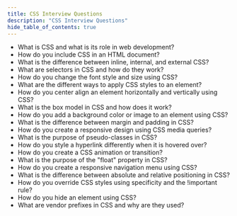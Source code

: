 ```yaml
---
title: CSS Interview Questions
description: "CSS Interview Questions"
hide_table_of_contents: true
---
```


- What is CSS and what is its role in web development?
- How do you include CSS in an HTML document?
- What is the difference between inline, internal, and external CSS?
- What are selectors in CSS and how do they work?
- How do you change the font style and size using CSS?
- What are the different ways to apply CSS styles to an element?
- How do you center align an element horizontally and vertically using CSS?
- What is the box model in CSS and how does it work?
- How do you add a background color or image to an element using CSS?
- What is the difference between margin and padding in CSS?
- How do you create a responsive design using CSS media queries?
- What is the purpose of pseudo-classes in CSS?
- How do you style a hyperlink differently when it is hovered over?
- How do you create a CSS animation or transition?
- What is the purpose of the "float" property in CSS?
- How do you create a responsive navigation menu using CSS?
- What is the difference between absolute and relative positioning in CSS?
- How do you override CSS styles using specificity and the !important rule?
- How do you hide an element using CSS?
- What are vendor prefixes in CSS and why are they used?
